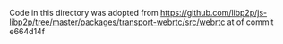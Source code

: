 Code in this directory was adopted from https://github.com/libp2p/js-libp2p/tree/master/packages/transport-webrtc/src/webrtc
at of commit e664d14f
